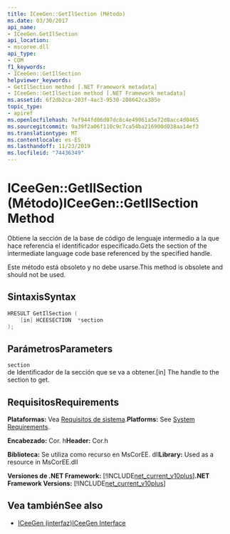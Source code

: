 ```yaml
---
title: ICeeGen::GetIlSection (Método)
ms.date: 03/30/2017
api_name:
- ICeeGen.GetIlSection
api_location:
- mscoree.dll
api_type:
- COM
f1_keywords:
- ICeeGen::GetIlSection
helpviewer_keywords:
- GetIlSection method [.NET Framework metadata]
- ICeeGen::GetIlSection method [.NET Framework metadata]
ms.assetid: 6f2db2ca-203f-4ac3-9530-208642ca385e
topic_type:
- apiref
ms.openlocfilehash: 7ef944fd06d07dc8c4e49061a5e72d8acc4d0465
ms.sourcegitcommit: 9a39f2a06f110c9c7ca54ba216900d038aa14ef3
ms.translationtype: MT
ms.contentlocale: es-ES
ms.lasthandoff: 11/23/2019
ms.locfileid: "74436349"
---
```

# <a name="iceegengetilsection-method"></a><span data-ttu-id="4ec9a-102">ICeeGen::GetIlSection (Método)</span><span class="sxs-lookup"><span data-stu-id="4ec9a-102">ICeeGen::GetIlSection Method</span></span>
<span data-ttu-id="4ec9a-103">Obtiene la sección de la base de código de lenguaje intermedio a la que hace referencia el identificador especificado.</span><span class="sxs-lookup"><span data-stu-id="4ec9a-103">Gets the section of the intermediate language code base referenced by the specified handle.</span></span>  
  
 <span data-ttu-id="4ec9a-104">Este método está obsoleto y no debe usarse.</span><span class="sxs-lookup"><span data-stu-id="4ec9a-104">This method is obsolete and should not be used.</span></span>  
  
## <a name="syntax"></a><span data-ttu-id="4ec9a-105">Sintaxis</span><span class="sxs-lookup"><span data-stu-id="4ec9a-105">Syntax</span></span>  
  
```cpp  
HRESULT GetIlSection (  
    [in] HCEESECTION  *section  
);  
```  
  
## <a name="parameters"></a><span data-ttu-id="4ec9a-106">Parámetros</span><span class="sxs-lookup"><span data-stu-id="4ec9a-106">Parameters</span></span>  
 `section`  
 <span data-ttu-id="4ec9a-107">de Identificador de la sección que se va a obtener.</span><span class="sxs-lookup"><span data-stu-id="4ec9a-107">[in] The handle to the section to get.</span></span>  
  
## <a name="requirements"></a><span data-ttu-id="4ec9a-108">Requisitos</span><span class="sxs-lookup"><span data-stu-id="4ec9a-108">Requirements</span></span>  
 <span data-ttu-id="4ec9a-109">**Plataformas:** Vea [Requisitos de sistema](../../../../docs/framework/get-started/system-requirements.md).</span><span class="sxs-lookup"><span data-stu-id="4ec9a-109">**Platforms:** See [System Requirements](../../../../docs/framework/get-started/system-requirements.md).</span></span>  
  
 <span data-ttu-id="4ec9a-110">**Encabezado:** Cor. h</span><span class="sxs-lookup"><span data-stu-id="4ec9a-110">**Header:** Cor.h</span></span>  
  
 <span data-ttu-id="4ec9a-111">**Biblioteca:** Se utiliza como recurso en MsCorEE. dll</span><span class="sxs-lookup"><span data-stu-id="4ec9a-111">**Library:** Used as a resource in MsCorEE.dll</span></span>  
  
 <span data-ttu-id="4ec9a-112">**Versiones de .NET Framework:** [!INCLUDE[net_current_v10plus](../../../../includes/net-current-v10plus-md.md)]</span><span class="sxs-lookup"><span data-stu-id="4ec9a-112">**.NET Framework Versions:** [!INCLUDE[net_current_v10plus](../../../../includes/net-current-v10plus-md.md)]</span></span>  
  
## <a name="see-also"></a><span data-ttu-id="4ec9a-113">Vea también</span><span class="sxs-lookup"><span data-stu-id="4ec9a-113">See also</span></span>

- [<span data-ttu-id="4ec9a-114">ICeeGen (interfaz)</span><span class="sxs-lookup"><span data-stu-id="4ec9a-114">ICeeGen Interface</span></span>](../../../../docs/framework/unmanaged-api/metadata/iceegen-interface.md)
